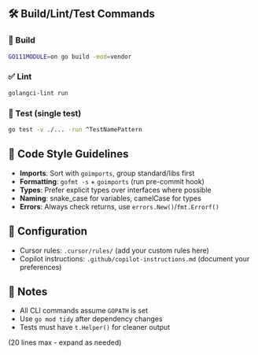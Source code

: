 ## 🛠️ Build/Lint/Test Commands

### 🚀 Build
```bash
GO111MODULE=on go build -mod=vendor
```

### ✅ Lint
```bash
golangci-lint run
```

### 🧪 Test (single test)
```bash
go test -v ./... -run ^TestNamePattern
```

## 📜 Code Style Guidelines
- **Imports**: Sort with `goimports`, group standard/libs first
- **Formatting**: `gofmt -s` + `goimports` (run pre-commit hook)
- **Types**: Prefer explicit types over interfaces where possible
- **Naming**: snake_case for variables, camelCase for types
- **Errors**: Always check returns, use `errors.New()`/`fmt.Errorf()`

## 📁 Configuration
- Cursor rules: `.cursor/rules/` (add your custom rules here)
- Copilot instructions: `.github/copilot-instructions.md` (document your preferences)

## 📌 Notes
- All CLI commands assume `GOPATH` is set
- Use `go mod tidy` after dependency changes
- Tests must have `t.Helper()` for cleaner output

(20 lines max - expand as needed)